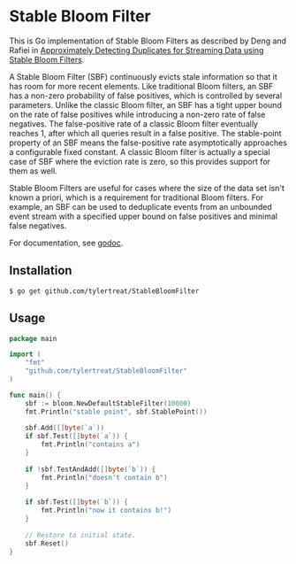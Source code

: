 # Stable Bloom Filter

This is Go implementation of Stable Bloom Filters as described by Deng and Rafiei in [Approximately Detecting Duplicates for Streaming Data using Stable Bloom Filters](http://webdocs.cs.ualberta.ca/~drafiei/papers/DupDet06Sigmod.pdf).

A Stable Bloom Filter (SBF) continuously evicts stale information so that it has room for more recent elements. Like traditional Bloom filters, an SBF has a non-zero probability of false positives, which is controlled by several parameters. Unlike the classic Bloom filter, an SBF has a tight upper bound on the rate of false positives while introducing a non-zero rate of false negatives. The false-positive rate of a classic Bloom filter eventually reaches 1, after which all queries result in a false positive. The stable-point property of an SBF means the false-positive rate asymptotically approaches a configurable fixed constant. A classic Bloom filter is actually a special case of SBF where the eviction rate is zero, so this provides support for them as well.


Stable Bloom Filters are useful for cases where the size of the data set isn't known a priori, which is a requirement for traditional Bloom filters. For example, an SBF can be used to deduplicate events from an unbounded event stream with a specified upper bound on false positives and minimal false negatives.

For documentation, see [godoc](http://godoc.org/github.com/tylertreat/StableBloomFilter).

## Installation 

```
$ go get github.com/tylertreat/StableBloomFilter
```

## Usage

```go
package main

import (
    "fmt"
    "github.com/tylertreat/StableBloomFilter"
)

func main() {
    sbf := bloom.NewDefaultStableFilter(10000)
    fmt.Println("stable point", sbf.StablePoint())
    
    sbf.Add([]byte(`a`))
    if sbf.Test([]byte(`a`)) {
        fmt.Println("contains a")
    }
    
    if !sbf.TestAndAdd([]byte(`b`)) {
        fmt.Println("doesn't contain b")
    }
    
    if sbf.Test([]byte(`b`)) {
        fmt.Println("now it contains b!")
    }
    
    // Restore to initial state.
    sbf.Reset()
}
```
